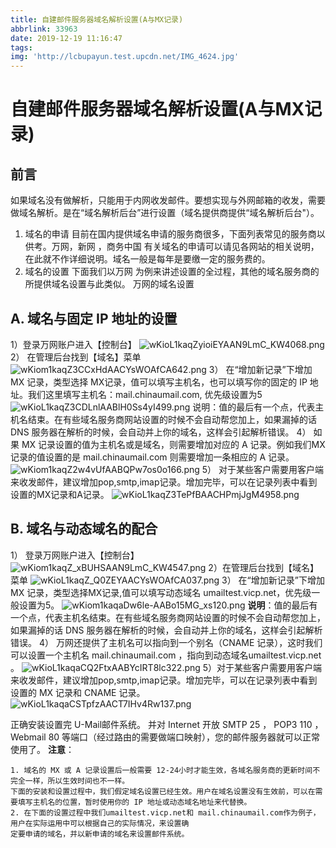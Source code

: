 ```yaml
---
title: 自建邮件服务器域名解析设置(A与MX记录)
abbrlink: 33963
date: 2019-12-19 11:16:47
tags:
img: 'http://lcbupayun.test.upcdn.net/IMG_4624.jpg'
---
```

# 自建邮件服务器域名解析设置(A与MX记录)
## 前言
如果域名没有做解析，只能用于内网收发邮件。要想实现与外网邮箱的收发，需要做域名解析。是在“域名解析后台”进行设置（域名提供商提供“域名解析后台"）。

1. 域名的申请
   目前在国内提供域名申请的服务商很多，下面列表常见的服务商以供考。万网，新网 ，商务中国
   有关域名的申请可以请见各网站的相关说明，在此就不作详细说明。域名一般是每年是要缴一定的服务费的。
2. 域名的设置
   下面我们以万网 为例来讲述设置的全过程，其他的域名服务商的所提供域名设置与此类似。
   万网的域名设置

## A. 域名与固定 IP 地址的设置


1）登录万网账户进入【控制台】
![wKioL1kaqZyioiEYAAN9LmC_KW4068.png](http://lcbupayun.test.upcdn.net/static/6476d42875fb8b3838c54f3db06dfded.png)
2） 在管理后台找到【域名】菜单
![wKiom1kaqZ3CCxHdAACYsWOAfCA642.png](http://lcbupayun.test.upcdn.net/static/fed524b51b5f011224924728b5890b82.png)
3） 在“增加新记录”下增加 MX 记录，类型选择 MX记录，值可以填写主机名，也可以填写你的固定的 IP 地址。我们这里填写主机名：mail.chinaumail.com, 优先级设置为5
![wKioL1kaqZ3CDLnlAABlH0Ss4yI499.png](http://lcbupayun.test.upcdn.net/static/66b361dd8606bfe72014493f68115a1e.png)
说明：值的最后有一个点，代表主机名结束。在有些域名服务商网站设置的时候不会自动帮您加上，如果漏掉的话 DNS 服务器在解析的时候，会自动并上你的域名，这样会引起解析错误。
4） 如果 MX 记录设置的值为主机名或是域名，则需要增加对应的 A 记录。例如我们MX记录的值设置的是 mail.chinaumail.com 则需要增加一条相应的 A 记录。
![wKiom1kaqZ2w4vUfAABQPw7os0o166.png](http://lcbupayun.test.upcdn.net/static/885d85fa5bd8b131632b5e9772137c38.png)
5） 对于某些客户需要用客户端来收发邮件，建议增加pop,smtp,imap记录。增加完毕，可以在记录列表中看到设置的MX记录和A记录。
![wKioL1kaqZ3TePfBAACHPmjJgM4958.png](http://lcbupayun.test.upcdn.net/static/0bd5b6ae89f43471e15f2c269d8c335b.png)
## B. 域名与动态域名的配合
1） 登录万网账户进入【控制台】
![wKiom1kaqZ_xBUHSAAN9LmC_KW4547.png](http://lcbupayun.test.upcdn.net/static/6476d42875fb8b3838c54f3db06dfded.png)
2）在管理后台找到【域名】菜单
![wKioL1kaqZ_Q0ZEYAACYsWOAfCA037.png](http://lcbupayun.test.upcdn.net/static/fed524b51b5f011224924728b5890b82.png)
3） 在“增加新记录”下增加 MX 记录，类型选择MX记录,值可以填写动态域名 umailtest.vicp.net，优先级一般设置为5。
![wKiom1kaqaDw6le-AABo15MG_xs120.png](http://lcbupayun.test.upcdn.net/static/ca804bffd9c76d7bd0d0c9557dd5994d.png)
**说明**：值的最后有一个点，代表主机名结束。在有些域名服务商网站设置的时候不会自动帮您加上，如果漏掉的话 DNS 服务器在解析的时候，会自动并上你的域名，这样会引起解析错误。
4） 万网还提供了主机名可以指向到一个别名（CNAME 记录），这时我们可以设置一个主机名 mail.chinaumail.com ，指向到动态域名umailtest.vicp.net 。
![wKioL1kaqaCQ2FtxAABYcIRT8lc322.png](http://lcbupayun.test.upcdn.net/static/f19ac02a6036fdf8f5c010ba21e3e2ed.png)
5）对于某些客户需要用客户端来收发邮件，建议增加pop,smtp,imap记录。增加完毕，可以在记录列表中看到设置的 MX 记录和 CNAME 记录。
![wKioL1kaqaCSTpfzAACT7IHv4Rw137.png](http://lcbupayun.test.upcdn.net/static/d385691c51f754079a7f52d075fc277b.png)

正确安装设置完 U-Mail邮件系统。 并对 Internet 开放 SMTP 25 ， POP3 110 ， Webmail 80 等端口（经过路由的需要做端口映射），您的邮件服务器就可以正常使用了。
**注意**：

    1. 域名的 MX 或 A 记录设置后一般需要 12-24小时才能生效，各域名服务商的更新时间不完全一样，所以生效时间也不一样。
    下面的安装和设置过程中，我们假定域名设置已经生效。用户在域名设置没有生效前，可以在需要填写主机名的位置，暂时使用你的 IP 地址或动态域名地址来代替换。
    2. 在下面的设置过程中我们umailtest.vicp.net和 mail.chinaumail.com作为例子，用户在实际运用中可以根据自己的实际情况，来设置确
    定要申请的域名，并以新申请的域名来设置邮件系统。
    
